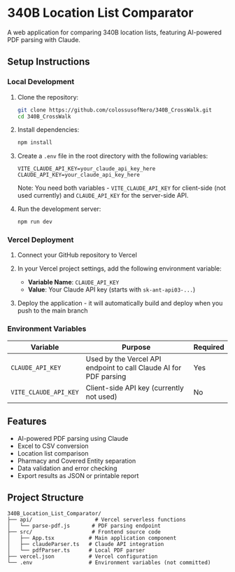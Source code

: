 # 340B Location List Comparator

A web application for comparing 340B location lists, featuring AI-powered PDF parsing with Claude.

## Setup Instructions

### Local Development

1. Clone the repository:
   ```bash
   git clone https://github.com/colossusofNero/340B_CrossWalk.git
   cd 340B_CrossWalk
   ```

2. Install dependencies:
   ```bash
   npm install
   ```

3. Create a `.env` file in the root directory with the following variables:
   ```
   VITE_CLAUDE_API_KEY=your_claude_api_key_here
   CLAUDE_API_KEY=your_claude_api_key_here
   ```

   Note: You need both variables - `VITE_CLAUDE_API_KEY` for client-side (not used currently) and `CLAUDE_API_KEY` for the server-side API.

4. Run the development server:
   ```bash
   npm run dev
   ```

### Vercel Deployment

1. Connect your GitHub repository to Vercel

2. In your Vercel project settings, add the following environment variable:
   - **Variable Name**: `CLAUDE_API_KEY`
   - **Value**: Your Claude API key (starts with `sk-ant-api03-...`)

3. Deploy the application - it will automatically build and deploy when you push to the main branch

### Environment Variables

| Variable | Purpose | Required |
|----------|---------|----------|
| `CLAUDE_API_KEY` | Used by the Vercel API endpoint to call Claude AI for PDF parsing | Yes |
| `VITE_CLAUDE_API_KEY` | Client-side API key (currently not used) | No |

## Features

- AI-powered PDF parsing using Claude
- Excel to CSV conversion
- Location list comparison
- Pharmacy and Covered Entity separation
- Data validation and error checking
- Export results as JSON or printable report

## Project Structure

```
340B_Location_List_Comparator/
├── api/                    # Vercel serverless functions
│   └── parse-pdf.js       # PDF parsing endpoint
├── src/                   # Frontend source code
│   ├── App.tsx           # Main application component
│   ├── claudeParser.ts   # Claude API integration
│   └── pdfParser.ts      # Local PDF parser
├── vercel.json           # Vercel configuration
└── .env                  # Environment variables (not committed)
```
